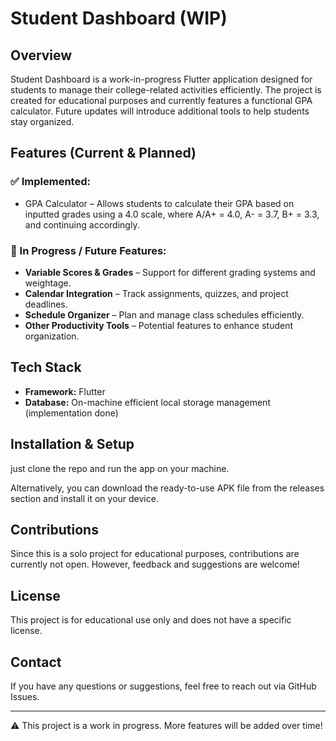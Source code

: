 # Student Dashboard (WIP)

## Overview
Student Dashboard is a work-in-progress Flutter application designed for students to manage their college-related activities efficiently. The project is created for educational purposes and currently features a functional GPA calculator. Future updates will introduce additional tools to help students stay organized.

## Features (Current & Planned)
### ✅ Implemented:
- GPA Calculator – Allows students to calculate their GPA based on inputted grades using a 4.0 scale, where A/A+ = 4.0, A- = 3.7, B+ = 3.3, and continuing accordingly.

### 🔄 In Progress / Future Features:
- **Variable Scores & Grades** – Support for different grading systems and weightage.
- **Calendar Integration** – Track assignments, quizzes, and project deadlines.
- **Schedule Organizer** – Plan and manage class schedules efficiently.
- **Other Productivity Tools** – Potential features to enhance student organization.

## Tech Stack
- **Framework:** Flutter
- **Database:** On-machine efficient local storage management (implementation done)

## Installation & Setup
just clone the repo and run the app on your machine.

Alternatively, you can download the ready-to-use APK file from the releases section and install it on your device.

## Contributions
Since this is a solo project for educational purposes, contributions are currently not open. However, feedback and suggestions are welcome!

## License
This project is for educational use only and does not have a specific license.

## Contact
If you have any questions or suggestions, feel free to reach out via GitHub Issues.

---
⚠️ This project is a work in progress. More features will be added over time!

